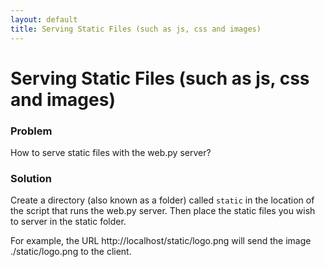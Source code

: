 ```yaml
---
layout: default
title: Serving Static Files (such as js, css and images)
---
```


# Serving Static Files (such as js, css and images)

### Problem
How to serve static files with the web.py server?

### Solution

Create a directory (also known as a folder) called <code>static</code> in the location of the script that runs the web.py server. Then place the static files you wish to server in the static folder.

For example, the URL http://localhost/static/logo.png will send the image ./static/logo.png to the client.